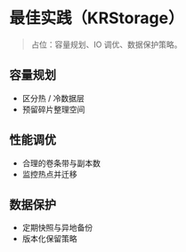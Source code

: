 # 最佳实践（KRStorage）

> 占位：容量规划、IO 调优、数据保护策略。

## 容量规划
- 区分热 / 冷数据层
- 预留碎片整理空间

## 性能调优
- 合理的卷条带与副本数
- 监控热点并迁移

## 数据保护
- 定期快照与异地备份
- 版本化保留策略
